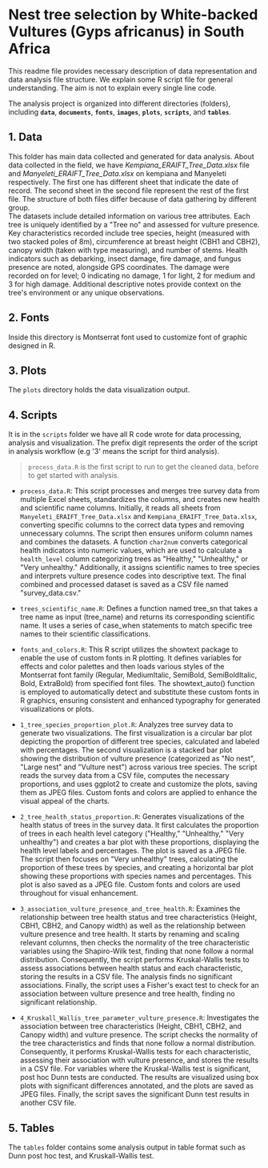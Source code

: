 # Nest tree selection by White-backed Vultures (Gyps africanus) in South Africa


This readme file provides necessary description of data representation and data analysis file structure. We explain some R script file for general understanding. The aim is not to explain every single line code.

The analysis project is organized into different directories (folders), including **`data`**, **`documents`**, **`fonts`**, **`images`**, **`plots`**, **`scripts`**, and **`tables`**.

## 1. Data
This folder has main data collected and generated for data analysis. About data collected in the field, we have *Kempiana_ERAIFT_Tree_Data.xlsx* file and *Manyeleti_ERAIFT_Tree_Data.xlsx* on kempiana and Manyeleti respectively. The first one has different sheet that indicate the date of record. The second sheet in the second file represent the rest of the first file. The structure of both files differ because of data gathering by different group.  
The datasets include detailed information on various tree attributes. Each tree is uniquely identified by a "Tree no" and assessed for vulture presence. Key characteristics recorded include tree species, height (measured with two stacked poles of 8m), circumference at breast height (CBH1 and CBH2), canopy width (taken with type measuring), and number of stems. Health indicators such as debarking, insect damage, fire damage, and fungus presence are noted, alongside GPS coordinates. The damage were recorded on for level; 0 indicating no damage, 1 for light, 2 for medium and 3 for high damage. Additional descriptive notes provide context on the tree's environment or any unique observations.  


## 2. Fonts
Inside this directory is Montserrat font used to customize font of graphic designed in R.  


## 3. Plots
The `plots` directory holds the data visualization output.  

## 4. Scripts
It is in the `scripts` folder we have all R code wrote for data processing, analysis and visualization. The prefix digit represents the order of the script in analysis workflow (e.g '3' means the script for third analysis).


>`process_data.R` is the first script to run to get the cleaned data, before to get started with analysis.

* `process_data.R`: This script processes and merges tree survey data from multiple Excel sheets, standardizes the columns, and creates new health and scientific name columns. Initially, it reads all sheets from `Manyeleti_ERAIFT_Tree_Data.xlsx` and `Kempiana_ERAIFT_Tree_Data.xlsx`, converting specific columns to the correct data types and removing unnecessary columns. The script then ensures uniform column names and combines the datasets. A function `char2num` converts categorical health indicators into numeric values, which are used to calculate a `health_level` column categorizing trees as "Healthy," "Unhealthy," or "Very unhealthy." Additionally, it assigns scientific names to tree species and interprets vulture presence codes into descriptive text. The final combined and processed dataset is saved as a CSV file named "survey_data.csv."  

* `trees_scientific_name.R`: Defines a function named tree_sn that takes a tree name as input (tree_name) and returns its corresponding scientific name. It uses a series of case_when statements to match specific tree names to their scientific classifications.  
* `fonts_and_colors.R`: This R script utilizes the showtext package to enable the use of custom fonts in R plotting. It defines variables for effects and color palettes and then loads various styles of the Montserrat font family (Regular, MediumItalic, SemiBold, SemiBoldItalic, Bold, ExtraBold) from specified font files. The showtext_auto() function is employed to automatically detect and substitute these custom fonts in R graphics, ensuring consistent and enhanced typography for generated visualizations or plots.  


* `1_tree_species_proportion_plot.R`: Analyzes tree survey data to generate two visualizations. The first visualization is a circular bar plot depicting the proportion of different tree species, calculated and labeled with percentages. The second visualization is a stacked bar plot showing the distribution of vulture presence (categorized as "No nest", "Large nest" and "Vulture nest") across various tree species. The script reads the survey data from a CSV file, computes the necessary proportions, and uses ggplot2 to create and customize the plots, saving them as JPEG files. Custom fonts and colors are applied to enhance the visual appeal of the charts.  

* `2_tree_health_status_proportion.R`: Generates visualizations of the health status of trees in the survey data. It first calculates the proportion of trees in each health level category ("Healthy," "Unhealthy," "Very unhealthy") and creates a bar plot with these proportions, displaying the health level labels and percentages. The plot is saved as a JPEG file. The script then focuses on "Very unhealthy" trees, calculating the proportion of these trees by species, and creating a horizontal bar plot showing these proportions with species names and percentages. This plot is also saved as a JPEG file. Custom fonts and colors are used throughout for visual enhancement.  

* `3_association_vulture_presence_and_tree_health.R`: Examines the relationship between tree health status and tree characteristics (Height, CBH1, CBH2, and Canopy width) as well as the relationship between vulture presence and tree health. It starts by renaming and scaling relevant columns, then checks the normality of the tree characteristic variables using the Shapiro-Wilk test, finding that none follow a normal distribution. Consequently, the script performs Kruskal-Wallis tests to assess associations between health status and each characteristic, storing the results in a CSV file. The analysis finds no significant associations. Finally, the script uses a Fisher's exact test to check for an association between vulture presence and tree health, finding no significant relationship.  

* `4_Kruskall_Wallis_tree_parameter_vulture_presence.R`: Investigates the association between tree characteristics (Height, CBH1, CBH2, and Canopy width) and vulture presence. The script checks the normality of the tree characteristics and finds that none follow a normal distribution. Consequently, it performs Kruskal-Wallis tests for each characteristic, assessing their association with vulture presence, and stores the results in a CSV file. For variables where the Kruskal-Wallis test is significant, post hoc Dunn tests are conducted. The results are visualized using box plots with significant differences annotated, and the plots are saved as JPEG files. Finally, the script saves the significant Dunn test results in another CSV file.  


## 5. Tables
The `tables` folder contains some analysis output in table format such as Dunn post hoc test, and Kruskall-Wallis test.  
